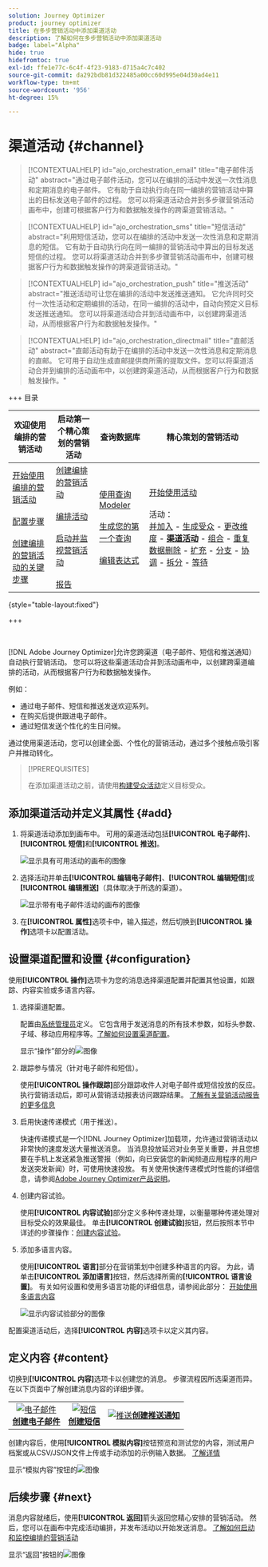 ```yaml
---
solution: Journey Optimizer
product: journey optimizer
title: 在多步营销活动中添加渠道活动
description: 了解如何在多步营销活动中添加渠道活动
badge: label="Alpha"
hide: true
hidefromtoc: true
exl-id: ffe1e77c-6c4f-4f23-9183-d715a4c7c402
source-git-commit: da292bdb81d322485a00cc60d995e04d30ad4e11
workflow-type: tm+mt
source-wordcount: '956'
ht-degree: 15%

---
```


# 渠道活动 {#channel}

>[!CONTEXTUALHELP]
>id="ajo_orchestration_email"
>title="电子邮件活动"
>abstract="通过电子邮件活动，您可以在编排的活动中发送一次性消息和定期消息的电子邮件。 它有助于自动执行向在同一编排的营销活动中算出的目标发送电子邮件的过程。 您可以将渠道活动合并到多步骤营销活动画布中，创建可根据客户行为和数据触发操作的跨渠道营销活动。"

>[!CONTEXTUALHELP]
>id="ajo_orchestration_sms"
>title="短信活动"
>abstract="利用短信活动，您可以在编排的活动中发送一次性消息和定期消息的短信。 它有助于自动执行向在同一编排的营销活动中算出的目标发送短信的过程。 您可以将渠道活动合并到多步骤营销活动画布中，创建可根据客户行为和数据触发操作的跨渠道营销活动。"

>[!CONTEXTUALHELP]
>id="ajo_orchestration_push"
>title="推送活动"
>abstract="推送活动可让您在编排的活动中发送推送通知。 它允许同时交付一次性活动和定期编排的活动，在同一编排的活动中，自动向预定义目标发送推送通知。 您可以将渠道活动合并到活动画布中，以创建跨渠道活动，从而根据客户行为和数据触发操作。"

<!--
UNUSED IDs in BJ

>[!CONTEXTUALHELP]
>id="ajo_orchestration_push_ios"
>title="Push iOS activity"
>abstract="The Push iOS activity let you send iOS Push notifications as part of your orchestrated campaign. It enables the delivery of both one-time and recurring orchestrated campaigns, automating the sending iOS Push notifications to a predefined target within the same workflow. You can combine channel activities into the campaign canvas to create cross-channel campaigns that can trigger actions based on customer behavior and data."

>[!CONTEXTUALHELP]
>id="ajo_orchestration_push_android"
>title="Push Android activity"
>abstract="The Push Android activity ket you send Android Push notifications as part of your orchestrated campaign. It enables the delivery of both one-time and recurring messages, automating the sending Android Push notifications to a predefined target within the same orchestrated campaign. You can combine channel activities into the orchestrated campaign canvas to create cross-channel campaigns that can trigger actions based on customer behavior and data."

-->

>[!CONTEXTUALHELP]
>id="ajo_orchestration_directmail"
>title="直邮活动"
>abstract="直邮活动有助于在编排的活动中发送一次性消息和定期消息的直邮。 它可用于自动生成直邮提供商所需的提取文件。您可以将渠道活动合并到编排的活动画布中，以创建跨渠道活动，从而根据客户行为和数据触发操作。"

+++ 目录

| 欢迎使用编排的营销活动 | 启动第一个精心策划的营销活动 | 查询数据库 | 精心策划的营销活动 |
|---|---|---|---|
| [开始使用编排的营销活动](../gs-orchestrated-campaigns.md)<br/><br/>[配置步骤](../configuration-steps.md)<br/><br/>[创建编排的营销活动的关键步骤](../gs-campaign-creation.md) | [创建编排的营销活动](../create-orchestrated-campaign.md)<br/><br/>[编排活动](../orchestrate-activities.md)<br/><br/>[启动并监视营销活动](../start-monitor-campaigns.md)<br/><br/>[报告](../reporting-campaigns.md) | [使用查询Modeler](../orchestrated-rule-builder.md)<br/><br/>[生成您的第一个查询](../build-query.md)<br/><br/>[编辑表达式](../edit-expressions.md) | [开始使用活动](about-activities.md)<br/><br/>活动：<br/>[并加入](and-join.md) - [生成受众](build-audience.md) - [更改维度](change-dimension.md) - **[渠道活动](channels.md)** - [组合](combine.md) - [重复数据删除](deduplication.md) - [扩充](enrichment.md) - [分支](fork.md) - [协调](reconciliation.md) - [拆分](split.md) - [等待](wait.md) |

{style="table-layout:fixed"}

+++

<br/>

[!DNL Adobe Journey Optimizer]允许您跨渠道（电子邮件、短信和推送通知）自动执行营销活动。 您可以将这些渠道活动合并到活动画布中，以创建跨渠道编排的活动，从而根据客户行为和数据触发操作。

例如：
* 通过电子邮件、短信和推送发送欢迎系列。
* 在购买后提供跟进电子邮件。
* 通过短信发送个性化的生日问候。

通过使用渠道活动，您可以创建全面、个性化的营销活动，通过多个接触点吸引客户并推动转化。

>[!PREREQUISITES]
>
>在添加渠道活动之前，请使用[构建受众活动](build-audience.md)定义目标受众。

## 添加渠道活动并定义其属性 {#add}

1. 将渠道活动添加到画布中。 可用的渠道活动包括&#x200B;**[!UICONTROL 电子邮件]**、**[!UICONTROL 短信]**&#x200B;和&#x200B;**[!UICONTROL 推送]**。

   ![显示具有可用活动的画布的图像](../assets/channel-add.png)

1. 选择活动并单击&#x200B;**[!UICONTROL 编辑电子邮件]**、**[!UICONTROL 编辑短信]**&#x200B;或&#x200B;**[!UICONTROL 编辑推送]**（具体取决于所选的渠道）。

   ![显示带有电子邮件活动的画布的图像](../assets/channel-edit.png)

1. 在&#x200B;**[!UICONTROL 属性]**&#x200B;选项卡中，输入描述，然后切换到&#x200B;**[!UICONTROL 操作]**&#x200B;选项卡以配置活动。

## 设置渠道配置和设置 {#configuration}

使用&#x200B;**[!UICONTROL 操作]**&#x200B;选项卡为您的消息选择渠道配置并配置其他设置，如跟踪、内容实验或多语言内容。

1. 选择渠道配置。

   配置由[系统管理员](../../start/path/administrator.md)定义。 它包含用于发送消息的所有技术参数，如标头参数、子域、移动应用程序等。[了解如何设置渠道配置](../../configuration/channel-surfaces.md)。

   显示“操作”部分的![图像](../assets/channel-actions.png)

1. 跟踪参与情况（针对电子邮件和短信）。

   使用&#x200B;**[!UICONTROL 操作跟踪]**&#x200B;部分跟踪收件人对电子邮件或短信投放的反应。 执行营销活动后，即可从营销活动报表访问跟踪结果。 [了解有关营销活动报告的更多信息](../../reports/campaign-global-report-cja.md)

1. 启用快速传递模式（用于推送）。

   快速传递模式是一个[!DNL Journey Optimizer]加载项，允许通过营销活动以非常快的速度发送大量推送消息。 当消息投放延迟对业务至关重要，并且您想要在手机上发送紧急推送警报（例如，向已安装您的新闻频道应用程序的用户发送突发新闻）时，可使用快速投放。 有关使用快速传递模式时性能的详细信息，请参阅[Adobe Journey Optimizer产品说明](https://helpx.adobe.com/cn/legal/product-descriptions/adobe-journey-optimizer.html)。

1. 创建内容试验。

   使用&#x200B;**[!UICONTROL 内容试验]**&#x200B;部分定义多种传递处理，以衡量哪种传递处理对目标受众的效果最佳。 单击&#x200B;**[!UICONTROL 创建试验]**&#x200B;按钮，然后按照本节中详述的步骤操作：[创建内容试验](../../content-management/content-experiment.md)。

1. 添加多语言内容。

   使用&#x200B;**[!UICONTROL 语言]**&#x200B;部分在营销策划中创建多种语言的内容。 为此，请单击&#x200B;**[!UICONTROL 添加语言]**&#x200B;按钮，然后选择所需的&#x200B;**[!UICONTROL 语言设置]**。 有关如何设置和使用多语言功能的详细信息，请参阅此部分： [开始使用多语言内容](../../content-management/multilingual-gs.md)

   ![显示内容试验部分的图像](../assets/channel-experiment.png)

配置渠道活动后，选择&#x200B;**[!UICONTROL 内容]**&#x200B;选项卡以定义其内容。

## 定义内容 {#content}

切换到&#x200B;**[!UICONTROL 内容]**&#x200B;选项卡以创建您的消息。 步骤流程因所选渠道而异。 在以下页面中了解创建消息内容的详细步骤。

<table style="table-layout:fixed"><tr style="border: 0; text-align: center;" >
<td><a href="../../email/create-email.md"><img alt="电子邮件" src="../../channels/assets/do-not-localize/email.png"></a><br/><a href="../../email/create-email.md"><strong>创建电子邮件</strong></a></td>
<td><a href="../../sms/create-sms.md"><img alt="短信" src="../../channels/assets/do-not-localize/sms.png"></a><br/><a href="../../sms/create-sms.md"><strong>创建短信</strong></a></td>
<td><a href="../../push/create-push.md"><img alt="推送" src="../../channels/assets/do-not-localize/push.png"></a><a href="../../push/create-push.md"><strong>创建推送通知</strong></a></td>
</tr></table>

创建内容后，使用&#x200B;**[!UICONTROL 模拟内容]**&#x200B;按钮预览和测试您的内容，测试用户档案或从CSV/JSON文件上传或手动添加的示例输入数据。 [了解详情](../../content-management/preview-test.md)

显示“模拟内容”按钮的![图像](../assets/channel-simulate.png)

## 后续步骤 {#next}

消息内容就绪后，使用&#x200B;**[!UICONTROL 返回]**&#x200B;箭头返回您精心安排的营销活动。 然后，您可以在画布中完成活动编排，并发布活动以开始发送消息。 [了解如何启动和监控编排的营销活动](../start-monitor-campaigns.md)

显示“返回”按钮的![图像](../assets/channel-back.png)

<!--
## Examples {#cross-channel-workflow-sample}

Here is a cross-channel orchestrated campaign example with a segmentation and two deliveries. The orchestrated campaign targets all customers who live in Paris and who are interested in coffee machines. Among this population, an email is sent to the regular customers and an SMS is sent to the VIP clients.

![](../assets/workflow-channel-example.png)

<!--
description, which use case you can perform (common other activities that you can link before of after the activity)

how to add and configure the activity

example of a configured activity within a workflow
The Email delivery activity allows you to configure the sending an email in a workflow. 

-->

<!--You can also create a recurring orchestrated campaign to send a personalized SMS every first day of the month at 8 PM to all customers living in Paris.

![](../assets/workflow-channel-example2.png)-->

<!-- Scheduled emails available?

This can be a single send email and sent just once, or it can be a recurring email.
* Single send emails are standard emails, sent once.
* Recurring emails allow you to send the same email multiple times to different targets over a defined period. You can aggregate the deliveries per period in order to get reports that correspond to your needs.

When linked to a scheduler, you can define recurring emails.
Email recipients are defined upstream of the activity in the same workflow, via an Audience targeting activity.

-->


<!--The message preparation is triggered according to the workflow execution parameters. From the message dashboard, you can select whether to request or not a manual confirmation to send the message (required by default). You can start the workflow manually or place a scheduler activity in the workflow to automate execution.-->
